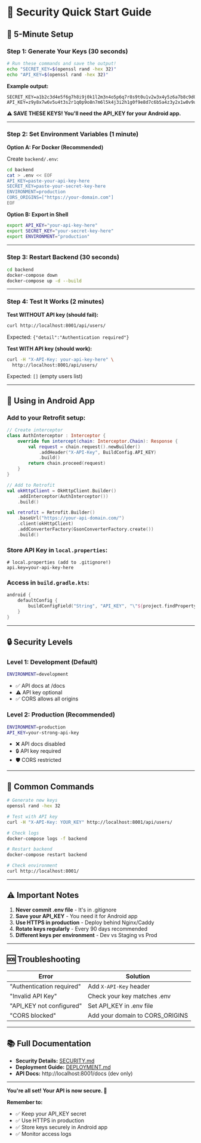 # 🔐 Security Quick Start Guide

## 🚀 5-Minute Setup

### Step 1: Generate Your Keys (30 seconds)

```bash
# Run these commands and save the output!
echo "SECRET_KEY=$(openssl rand -hex 32)"
echo "API_KEY=$(openssl rand -hex 32)"
```

**Example output:**
```
SECRET_KEY=a1b2c3d4e5f6g7h8i9j0k1l2m3n4o5p6q7r8s9t0u1v2w3x4y5z6a7b8c9d0e1f2
API_KEY=z9y8x7w6v5u4t3s2r1q0p9o8n7m6l5k4j3i2h1g0f9e8d7c6b5a4z3y2x1w0v9u8
```

**⚠️ SAVE THESE KEYS! You'll need the API_KEY for your Android app.**

---

### Step 2: Set Environment Variables (1 minute)

**Option A: For Docker (Recommended)**

Create `backend/.env`:
```bash
cd backend
cat > .env << EOF
API_KEY=paste-your-api-key-here
SECRET_KEY=paste-your-secret-key-here
ENVIRONMENT=production
CORS_ORIGINS=["https://your-domain.com"]
EOF
```

**Option B: Export in Shell**
```bash
export API_KEY="your-api-key-here"
export SECRET_KEY="your-secret-key-here"
export ENVIRONMENT="production"
```

---

### Step 3: Restart Backend (30 seconds)

```bash
cd backend
docker-compose down
docker-compose up -d --build
```

---

### Step 4: Test It Works (2 minutes)

**Test WITHOUT API key (should fail):**
```bash
curl http://localhost:8001/api/users/
```
Expected: `{"detail":"Authentication required"}`

**Test WITH API key (should work):**
```bash
curl -H "X-API-Key: your-api-key-here" \
  http://localhost:8001/api/users/
```
Expected: `[]` (empty users list)

---

## 📱 Using in Android App

### Add to your Retrofit setup:

```kotlin
// Create interceptor
class AuthInterceptor : Interceptor {
    override fun intercept(chain: Interceptor.Chain): Response {
        val request = chain.request().newBuilder()
            .addHeader("X-API-Key", BuildConfig.API_KEY)
            .build()
        return chain.proceed(request)
    }
}

// Add to Retrofit
val okHttpClient = OkHttpClient.Builder()
    .addInterceptor(AuthInterceptor())
    .build()

val retrofit = Retrofit.Builder()
    .baseUrl("https://your-api-domain.com/")
    .client(okHttpClient)
    .addConverterFactory(GsonConverterFactory.create())
    .build()
```

### Store API Key in `local.properties`:
```properties
# local.properties (add to .gitignore!)
api.key=your-api-key-here
```

### Access in `build.gradle.kts`:
```kotlin
android {
    defaultConfig {
        buildConfigField("String", "API_KEY", "\"${project.findProperty("api.key") ?: ""}\"")
    }
}
```

---

## 🔒 Security Levels

### Level 1: Development (Default)
```bash
ENVIRONMENT=development
```
- ✅ API docs at /docs
- ⚠️ API key optional
- ✅ CORS allows all origins

### Level 2: Production (Recommended)
```bash
ENVIRONMENT=production
API_KEY=your-strong-api-key
```
- ❌ API docs disabled
- 🔒 API key required
- 🛡️ CORS restricted

---

## 🎯 Common Commands

```bash
# Generate new keys
openssl rand -hex 32

# Test with API key
curl -H "X-API-Key: YOUR_KEY" http://localhost:8001/api/users/

# Check logs
docker-compose logs -f backend

# Restart backend
docker-compose restart backend

# Check environment
curl http://localhost:8001/
```

---

## ⚠️ Important Notes

1. **Never commit .env file** - It's in .gitignore
2. **Save your API_KEY** - You need it for Android app
3. **Use HTTPS in production** - Deploy behind Nginx/Caddy
4. **Rotate keys regularly** - Every 90 days recommended
5. **Different keys per environment** - Dev vs Staging vs Prod

---

## 🆘 Troubleshooting

| Error | Solution |
|-------|----------|
| "Authentication required" | Add `X-API-Key` header |
| "Invalid API Key" | Check your key matches .env |
| "API_KEY not configured" | Set API_KEY in .env file |
| "CORS blocked" | Add your domain to CORS_ORIGINS |

---

## 📚 Full Documentation

- **Security Details:** [SECURITY.md](SECURITY.md)
- **Deployment Guide:** [DEPLOYMENT.md](DEPLOYMENT.md)
- **API Docs:** http://localhost:8001/docs (dev only)

---

**You're all set! Your API is now secure. 🎉**

**Remember to:**
- ✅ Keep your API_KEY secret
- ✅ Use HTTPS in production
- ✅ Store keys securely in Android app
- ✅ Monitor access logs

